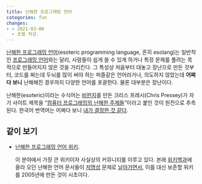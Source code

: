 ```yaml
---
title: 난해한 프로그래밍 언어
categories: fun
changes:
- - 2021-03-08
  - 초벌 작성.
---
```


[난해한 프로그래밍 언어](https://en.wikipedia.org/wiki/Esoteric_programming_language)(esoteric programming language, 흔히 esolang)는 일반적인 [프로그래밍 언어](programming-language)와는 달리,
사람들이 쉽게 쓸 수 있게 하거나 특정 문제를 풀려는 목적으로 만들어지지 않은 것을 가리킨다.
그 특성상 처음부터 대놓고 장난으로 만든 것부터,
코드를 짜는데 두뇌를 많이 써야 하는 퍼즐같은 언어라거나,
의도하지 않았는데 **어쩌다 보니** 난해해진 경우까지 다양한 언어를 포괄한다.
물론 대부분은 장난이다.

난해한(esoteric)이라는 수식어는 [비펀지](befunge)를 만든 크리스 프레시(Chris Pressey)가 자기 사이트 제목을 “[컴퓨터 프로그래밍의 난해한 주제들](https://web.archive.org/web/20001018125616/http://www.catseye.mb.ca/esoteric/index.html)”이라고 붙인 것이 원전으로 추측된다.
한국어 번역어는 어쩌다 보니 [내가 결정한 것 같다](https://ko.wikipedia.org/w/index.php?title=%EB%B8%8C%EB%A0%88%EC%9D%B8%ED%8D%BD&diff=22597&oldid=22571).

## 같이 보기

* [난해한 프로그래밍 언어 위키](https://esolangs.org/wiki/Main_Page).

  이 분야에서 가장 큰 위키이자 사실상의 커뮤니티를 이루고 있다.
  본래 [위키백과](wikipedia)에 올라 오던 난해한 언어 문서들이 [저명성](wikipedia/notability) 문제로 [날아가면서](https://en.wikipedia.org/wiki/Wikipedia:Articles_for_deletion/Esoteric_programming_languages),
  이를 대신 보존할 위키를 2005년에 만든 것이 시초이다.

